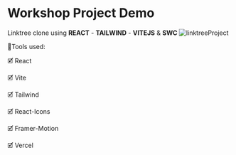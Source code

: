 # Workshop Project Demo
Linktree clone using **REACT** - **TAILWIND** - **VITEJS** & **SWC**
![linktreeProject](https://user-images.githubusercontent.com/98230162/234579930-5012f1f7-1dea-4019-8775-3d74f2f3d279.PNG)
<p>🧰Tools used:</p>
<p>🗹 React</p>
<p>🗹 Vite</p>
<p>🗹 Tailwind</p>
<p>🗹 React-Icons</p>
<p>🗹 Framer-Motion</p>
<p>🗹 Vercel</p>

